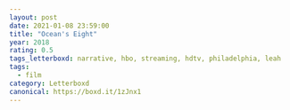 ```yaml
---
layout: post 
date: 2021-01-08 23:59:00
title: "Ocean's Eight"
year: 2018
rating: 0.5
tags_letterboxd: narrative, hbo, streaming, hdtv, philadelphia, leah
tags:
  - film
category: Letterboxd
canonical: https://boxd.it/1zJnx1
---
```

